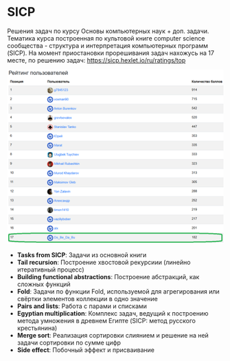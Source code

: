 # SICP
Решения задач по курсу Основы компьютерных наук + доп. задачи. Тематика курса построенная по культовой книге computer science сообщества - структура и интерпретация компьютерных программ (SICP).
На момент приостановки прорешивания задач нахожусь на 17 месте, по решению задач:
https://sicp.hexlet.io/ru/ratings/top

![Scores](SICPscores.png)

* __Tasks from SICP__: Задачи из основной книги
* __Tail recursion__: Построение хвостовой рекурсиии (линейно итеративный процесс)
* __Building functional abstractions__: Построение абстракций, как сложных функций
* __Fold__: Задачи по функции Fold, используемой для агрегирования или свёртки элементов коллекции в одно значение
* __Pairs and lists__: Работа с парами и списками
* __Egyptian multiplication__: Комплекс задач, ведущий к построению метода умножения в древнем Египте (SICP: метод русского крестьянина)
* __Merge sort__: Реализация сортировки слиянием и решение на ней задачи сортировки по сумме цифр
* __Side effect__: Побочный эффект и присваивание
